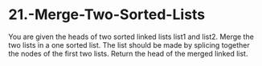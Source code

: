 # 21.-Merge-Two-Sorted-Lists
You are given the heads of two sorted linked lists list1 and list2.  Merge the two lists in a one sorted list. The list should be made by splicing together the nodes of the first two lists.  Return the head of the merged linked list.
